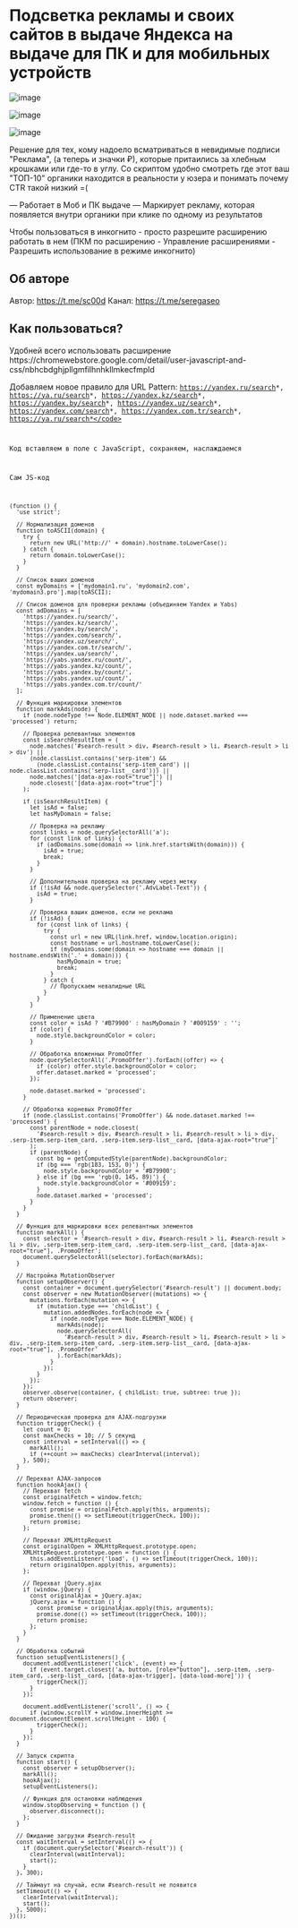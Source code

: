 <h1>Подсветка рекламы и своих сайтов в выдаче Яндекса на выдаче для ПК и для мобильных устройств</h1>


![image](https://github.com/user-attachments/assets/70c71f12-4a74-4fce-8cae-046eff35dd4d)

![image](https://github.com/user-attachments/assets/3873bf79-7b1a-45d3-a64f-387e05ad3719)

![image](https://github.com/user-attachments/assets/a30a4cdf-0f3c-436b-856f-ae702d5ffad4)



Решение для тех, кому надоело всматриваться в невидимые подписи "Реклама", (а теперь и значки ₽), которые притаились за хлебным крошками или где-то в углу. 
Со скриптом удобно смотреть где этот ваш "ТОП-10" органики находится в реальности у юзера и понимать почему CTR такой низкий =(

— Работает в Моб и ПК выдаче
— Маркирует рекламу, которая появляется внутри органики при клике по одному из результатов

Чтобы пользоваться в инкогнито - просто разрешите расширению работать в нем (ПКМ по расширению - Управление расширениями - Разрешить использование в режиме инкогнито)

<h2>Об авторе</h2>

Автор: https://t.me/sc00d
Канал: https://t.me/seregaseo

<h2>Как пользоваться?</h2>
Удобней всего использовать расширение https://chromewebstore.google.com/detail/user-javascript-and-css/nbhcbdghjpllgmfilhnhkllmkecfmpld

Добавляем новое правило для URL Pattern: 
<code>https://yandex.ru/search*, https://ya.ru/search*, https://yandex.kz/search*, https://yandex.by/search*, https://yandex.uz/search*, https://yandex.com/search*, https://yandex.com.tr/search*, https://ya.ru/search*</code>

Код вставляем в поле с JavaScript, сохраняем, наслаждаемся


Сам JS-код

```
(function () {
  'use strict';

  // Нормализация доменов
  function toASCII(domain) {
    try {
      return new URL('http://' + domain).hostname.toLowerCase();
    } catch {
      return domain.toLowerCase();
    }
  }

  // Список ваших доменов
  const myDomains = ['mydomain1.ru', 'mydomain2.com', 'mydomain3.pro'].map(toASCII);

  // Список доменов для проверки рекламы (объединяем Yandex и Yabs)
  const adDomains = [
    'https://yandex.ru/search/',
    'https://yandex.kz/search/',
    'https://yandex.by/search/',
    'https://yandex.com/search/',
    'https://yandex.uz/search/',
    'https://yandex.com.tr/search/',
    'https://yandex.ua/search/',
    'https://yabs.yandex.ru/count/',
    'https://yabs.yandex.kz/count/',
    'https://yabs.yandex.by/count/',
    'https://yabs.yandex.uz/count/',
    'https://yabs.yandex.com.tr/count/'
  ];

  // Функция маркировки элементов
  function markAds(node) {
    if (node.nodeType !== Node.ELEMENT_NODE || node.dataset.marked === 'processed') return;

    // Проверка релевантных элементов
    const isSearchResultItem = (
      node.matches('#search-result > div, #search-result > li, #search-result > li > div') ||
      (node.classList.contains('serp-item') &&
        (node.classList.contains('serp-item_card') || node.classList.contains('serp-list__card'))) ||
      node.matches('[data-ajax-root="true"]') ||
      node.closest('[data-ajax-root="true"]')
    );

    if (isSearchResultItem) {
      let isAd = false;
      let hasMyDomain = false;

      // Проверка на рекламу
      const links = node.querySelectorAll('a');
      for (const link of links) {
        if (adDomains.some(domain => link.href.startsWith(domain))) {
          isAd = true;
          break;
        }
      }

      // Дополнительная проверка на рекламу через метку
      if (!isAd && node.querySelector('.AdvLabel-Text')) {
        isAd = true;
      }

      // Проверка ваших доменов, если не реклама
      if (!isAd) {
        for (const link of links) {
          try {
            const url = new URL(link.href, window.location.origin);
            const hostname = url.hostname.toLowerCase();
            if (myDomains.some(domain => hostname === domain || hostname.endsWith('.' + domain))) {
              hasMyDomain = true;
              break;
            }
          } catch {
            // Пропускаем невалидные URL
          }
        }
      }

      // Применение цвета
      const color = isAd ? '#B79900' : hasMyDomain ? '#009159' : '';
      if (color) {
        node.style.backgroundColor = color;
      }

      // Обработка вложенных PromoOffer
      node.querySelectorAll('.PromoOffer').forEach((offer) => {
        if (color) offer.style.backgroundColor = color;
        offer.dataset.marked = 'processed';
      });

      node.dataset.marked = 'processed';
    }

    // Обработка корневых PromoOffer
    if (node.classList.contains('PromoOffer') && node.dataset.marked !== 'processed') {
      const parentNode = node.closest(
        '#search-result > div, #search-result > li, #search-result > li > div, .serp-item.serp-item_card, .serp-item.serp-list__card, [data-ajax-root="true"]'
      );
      if (parentNode) {
        const bg = getComputedStyle(parentNode).backgroundColor;
        if (bg === 'rgb(183, 153, 0)') {
          node.style.backgroundColor = '#B79900';
        } else if (bg === 'rgb(0, 145, 89)') {
          node.style.backgroundColor = '#009159';
        }
        node.dataset.marked = 'processed';
      }
    }
  }

  // Функция для маркировки всех релевантных элементов
  function markAll() {
    const selector = '#search-result > div, #search-result > li, #search-result > li > div, .serp-item.serp-item_card, .serp-item.serp-list__card, [data-ajax-root="true"], .PromoOffer';
    document.querySelectorAll(selector).forEach(markAds);
  }

  // Настройка MutationObserver
  function setupObserver() {
    const container = document.querySelector('#search-result') || document.body;
    const observer = new MutationObserver((mutations) => {
      mutations.forEach(mutation => {
        if (mutation.type === 'childList') {
          mutation.addedNodes.forEach(node => {
            if (node.nodeType === Node.ELEMENT_NODE) {
              markAds(node);
              node.querySelectorAll(
                '#search-result > div, #search-result > li, #search-result > li > div, .serp-item.serp-item_card, .serp-item.serp-list__card, [data-ajax-root="true"], .PromoOffer'
              ).forEach(markAds);
            }
          });
        }
      });
    });
    observer.observe(container, { childList: true, subtree: true });
    return observer;
  }

  // Периодическая проверка для AJAX-подгрузки
  function triggerCheck() {
    let count = 0;
    const maxChecks = 10; // 5 секунд
    const interval = setInterval(() => {
      markAll();
      if (++count >= maxChecks) clearInterval(interval);
    }, 500);
  }

  // Перехват AJAX-запросов
  function hookAjax() {
    // Перехват fetch
    const originalFetch = window.fetch;
    window.fetch = function () {
      const promise = originalFetch.apply(this, arguments);
      promise.then(() => setTimeout(triggerCheck, 100));
      return promise;
    };

    // Перехват XMLHttpRequest
    const originalOpen = XMLHttpRequest.prototype.open;
    XMLHttpRequest.prototype.open = function () {
      this.addEventListener('load', () => setTimeout(triggerCheck, 100));
      return originalOpen.apply(this, arguments);
    };

    // Перехват jQuery.ajax
    if (window.jQuery) {
      const originalAjax = jQuery.ajax;
      jQuery.ajax = function () {
        const promise = originalAjax.apply(this, arguments);
        promise.done(() => setTimeout(triggerCheck, 100));
        return promise;
      };
    }
  }

  // Обработка событий
  function setupEventListeners() {
    document.addEventListener('click', (event) => {
      if (event.target.closest('a, button, [role="button"], .serp-item, .serp-item_card, .serp-list__card, [data-ajax-trigger], [data-load-more]')) {
        triggerCheck();
      }
    });

    document.addEventListener('scroll', () => {
      if (window.scrollY + window.innerHeight >= document.documentElement.scrollHeight - 100) {
        triggerCheck();
      }
    });
  }

  // Запуск скрипта
  function start() {
    const observer = setupObserver();
    markAll();
    hookAjax();
    setupEventListeners();

    // Функция для остановки наблюдения
    window.stopObserving = function () {
      observer.disconnect();
    };
  }

  // Ожидание загрузки #search-result
  const waitInterval = setInterval(() => {
    if (document.querySelector('#search-result')) {
      clearInterval(waitInterval);
      start();
    }
  }, 300);

  // Таймаут на случай, если #search-result не появится
  setTimeout(() => {
    clearInterval(waitInterval);
    start();
  }, 5000);
})();

